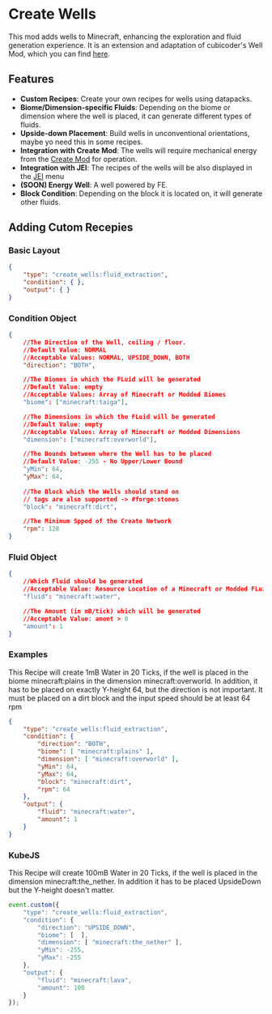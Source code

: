 # Create Wells

This mod adds wells to Minecraft, enhancing the exploration and fluid generation experience. It is an extension and adaptation of cubicoder's Well Mod, which you can find [here](https://github.com/cubicoder/Well-Mod).

## Features
- **Custom Recipes**: Create your own recipes for wells using datapacks.
- **Biome/Dimension-specific Fluids**: Depending on the biome or dimension where the well is placed, it can generate different types of fluids.
- **Upside-down Placement**: Build wells in unconventional orientations, maybe yo need this in some recipes.
- **Integration with Create Mod**: The wells will require mechanical energy from the [Create Mod](https://github.com/Creators-of-Create/Create) for operation.
- **Integration with JEI**: The recipes of the wells will be also displayed in the [JEI](https://github.com/mezz/JustEnoughItems) menu
- **(SOON) Energy Well**: A well powered by FE.
- **Block Condition**: Depending on the block it is located on, it will generate other fluids.

## Adding Cutom Recepies
### Basic Layout
```json
{
    "type": "create_wells:fluid_extraction",
    "condition": { },
    "output": { }
}
```

### Condition Object
```json
{
    //The Direction of the Well, ceiling / floor.
    //Default Value: NORMAL
    //Acceptable Values: NORMAL, UPSIDE_DOWN, BOTH
    "direction": "BOTH",

    //The Biomes in which the FLuid will be generated
    //Default Value: empty
    //Acceptable Values: Array of Minecraft or Modded Biomes
    "biome": ["minecraft:taiga"],

    //The Dimensions in which the FLuid will be generated
    //Default Value: empty
    //Acceptable Values: Array of Minecraft or Modded Dimensions
    "dimension": ["minecraft:overworld"],

    //The Bounds between where the Well has to be placed
    //Default Value: -255 - No Upper/Lower Bound
    "yMin": 64,
    "yMax": 64,
  
    //The Block which the Wells should stand on
    // tags are also supported -> #forge:stones
    "block": "minecraft:dirt",

    //The Minimum Spped of the Create Network
    "rpm": 128
}
```

### Fluid Object
```json
{
    //Which Fluid should be generated
    //Acceptable Value: Resource Location of a Minecraft or Modded FLuid
    "fluid": "minecraft:water",

    //The Amount (in mB/tick) which will be generated
    //Acceptable Value: amont > 0
    "amount": 1
}
```

### Examples
This Recipe will create 1mB Water in 20 Ticks, if the well is placed in the biome minecraft:plains in the dimension minecraft:overworld. In addition, it has to be placed on exactly Y-height 64, but the direction is not important. It must be placed on a dirt block and the input speed should be at least 64 rpm
```json
{
    "type": "create_wells:fluid_extraction",
    "condition": {
        "direction": "BOTH",
        "biome": [ "minecraft:plains" ],
        "dimension": [ "minecraft:overworld" ],
        "yMin": 64,
        "yMax": 64,
        "block": "minecraft:dirt",
        "rpm": 64
    },
    "output": {
        "fluid": "minecraft:water",
        "amount": 1
    }
}
```

### KubeJS
This Recipe will create 100mB Water in 20 Ticks, if the well is placed in the dimension minecraft:the_nether. In addition it has to be placed UpsideDown but the Y-height doesn't matter.
```js
event.custom({
    "type": "create_wells:fluid_extraction",
    "condition": {
        "direction": "UPSIDE_DOWN",
        "biome": [  ],
        "dimension": [ "minecraft:the_nether" ],
        "yMin": -255,
        "yMax": -255
    },
    "output": {
        "fluid": "minecraft:lava",
        "amount": 100
    }
});
```
